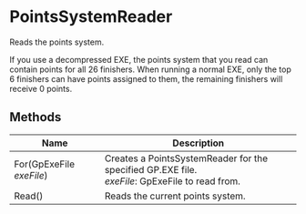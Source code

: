 # PointsSystemReader

Reads the points system.

If you use a decompressed EXE, the points system that you read can contain points for
all 26 finishers. When running a normal EXE, only the top 6 finishers can have points
assigned to them, the remaining finishers will receive 0 points.


## Methods

| Name  | Description  |
|-------|--------------|
| For(GpExeFile *exeFile*)  | Creates a PointsSystemReader for the specified GP.EXE file.<br />*exeFile*: GpExeFile to read from.<br />  |
| Read()  | Reads the current points system.  |


